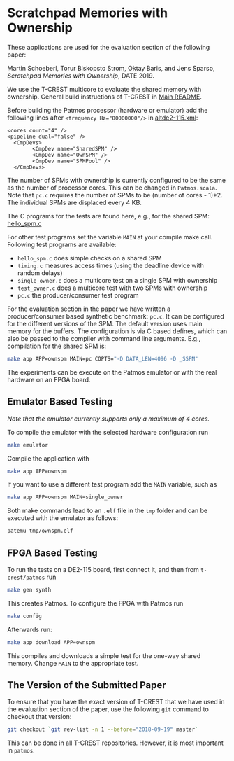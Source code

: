 # Scratchpad Memories with Ownership

These applications are used for the evaluation section of the following paper:

Martin Schoeberl, Torur Biskopsto Strom, Oktay Baris, and Jens Sparso,
*Scratchpad Memories with Ownership*, DATE 2019.


We use the T-CREST multicore to evaluate the shared memory with ownership.
General build instructions of T-CREST in [Main README](../../../README.md).

Before building the Patmos processor (hardware or emulator) add the following lines after `<frequency Hz="80000000"/>` in 
[altde2-115.xml](../../../hardware/config/altde2-115.xml):
```
<cores count="4" />
<pipeline dual="false" />
  <CmpDevs>
		<CmpDev name="SharedSPM" />
		<CmpDev name="OwnSPM" />
		<CmpDev name="SPMPool" />
  </CmpDevs>
```

The number of SPMs with ownership
is currently configured to be the same as the number of processor cores.
This can be changed in `Patmos.scala`. Note that `pc.c` requires
the number of SPMs to be (number of cores - 1)*2.
The individual SPMs are displaced every 4 KB.

The C programs for the tests are found here, e.g., for the shared SPM: 
[hello_spm.c](hello_spm.c)

For other test programs set the variable `MAIN` at your compile make call.
Following test programs are available:

 * `hello_spm.c` does simple checks on a shared SPM
 * `timing.c` measures access times (using the deadline device with random delays)
 * `single_owner.c` does a multicore test on a single SPM with ownership
 * `test_owner.c` does a multicore test with two SPMs with ownership
 * `pc.c` the producer/consumer test program

For the evaluation section in the paper we have written a producer/consumer
based synthetic benchmark: `pc.c`. It can be configured for the different
versions of the SPM. The default version uses main memory for the buffers.
The configuration is via C based defines, which can also be passed to the
compiler with command line arguments. E.g., compilation for the shared SPM
is:

```bash
make app APP=ownspm MAIN=pc COPTS="-D DATA_LEN=4096 -D _SSPM"
```

The experiments can be execute on the Patmos emulator or with the real
hardware on an FPGA board.

## Emulator Based Testing

*Note that the emulator currently supports only a maximum of 4 cores.*

To compile the emulator with the selected hardware configuration run

```bash
make emulator
```

Compile the application with

```bash
make app APP=ownspm 
```

If you want to use a different test program add the `MAIN` variable, such as

```bash
make app APP=ownspm MAIN=single_owner 
```

Both make commands lead to an `.elf` file in the `tmp` folder and can be
executed with the emulator as follows:

```bash
patemu tmp/ownspm.elf
```

## FPGA Based Testing

To run the tests on a DE2-115 board, first connect it, 
and then from `t-crest/patmos` run 
```bash
make gen synth
```
This creates Patmos. To configure the FPGA with Patmos run
```bash
make config
```
Afterwards run:
```bash
make app download APP=ownspm 
```

This compiles and downloads a simple test for the one-way shared memory.
Change `MAIN` to the appropriate test.


## The Version of the Submitted Paper

To ensure that you have the exact version of T-CREST that we have used in the
evaluation section of the paper, use the following `git` command to checkout that version:

```bash
git checkout `git rev-list -n 1 --before="2018-09-19" master`
```

This can be done in all T-CREST repositories. However, it is most important
in `patmos`.
